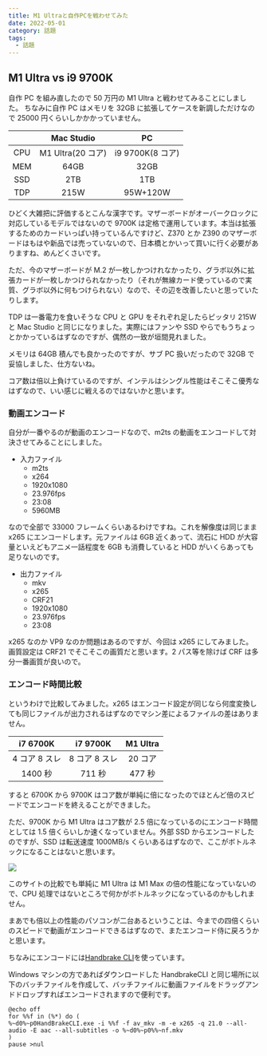 ```yaml
---
title: M1 Ultraと自作PCを戦わせてみた
date: 2022-05-01
category: 話題
tags:
  - 話題
---
```


## M1 Ultra vs i9 9700K

自作 PC を組み直したので 50 万円の M1 Ultra と戦わせてみることにしました。 ちなみに自作 PC はメモリを 32GB に拡張してケースを新調しただけなので 25000 円くらいしかかかっていません。

|     |    Mac Studio     |        PC        |
| :-: | :---------------: | :--------------: |
| CPU | M1 Ultra(20 コア) | i9 9700K(8 コア) |
| MEM |       64GB        |       32GB       |
| SSD |        2TB        |       1TB        |
| TDP |       215W        |     95W+120W     |

ひどく大雑把に評価するとこんな漢字です。マザーボードがオーバークロックに対応しているモデルではないので 9700K は定格で運用しています。本当は拡張するためのカードいっぱい持っているんですけど、Z370 とか Z390 のマザーボードはもはや新品では売っていないので、日本橋とかいって買いに行く必要がありますね、めんどくさいです。

ただ、今のマザーボードが M.2 が一枚しかつけれなかったり、グラボ以外に拡張カードが一枚しかつけられなかったり（それが無線カード使っているので実質、グラボ以外に何もつけられない）なので、その辺を改善したいと思っていたりします。

TDP は一番電力を食いそうな CPU と GPU をそれぞれ足したらピッタリ 215W と Mac Studio と同じになりました。実際にはファンや SSD やらでもうちょっとかかっているはずなのですが、偶然の一致が垣間見れました。

メモリは 64GB 積んでも良かったのですが、サブ PC 扱いだったので 32GB で妥協しました、仕方ないね。

コア数は倍以上負けているのですが、インテルはシングル性能はそこそこ優秀なはずなので、いい感じに戦えるのではないかと思います。

### 動画エンコード

自分が一番やるのが動画のエンコードなので、m2ts の動画をエンコードして対決させてみることにしました。

- 入力ファイル
  - m2ts
  - x264
  - 1920x1080
  - 23.976fps
  - 23:08
  - 5960MB

なので全部で 33000 フレームくらいあるわけですね。これを解像度は同じまま x265 にエンコードします。元ファイルは 6GB 近くあって、流石に HDD が大容量といえどもアニメ一話程度を 6GB も消費していると HDD がいくらあっても足りないのです。

- 出力ファイル
  - mkv
  - x265
  - CRF21
  - 1920x1080
  - 23.976fps
  - 23:08

x265 なのか VP9 なのか問題はあるのですが、今回は x265 にしてみました。画質設定は CRF21 でそこそこの画質だと思います。2 パス等を除けば CRF は多分一番画質が良いので。

### エンコード時間比較

というわけで比較してみました。x265 はエンコード設定が同じなら何度変換しても同じファイルが出力されるはずなのでマシン差によるファイルの差はありません。

|   i7 6700K    |   i7 9700K    | M1 Ultra |
| :-----------: | :-----------: | :------: |
| 4 コア 8 スレ | 8 コア 8 スレ | 20 コア  |
|    1400 秒    |    711 秒     |  477 秒  |

すると 6700K から 9700K はコア数が単純に倍になったのでほとんど倍のスピードでエンコードを終えることができました。

ただ、9700K から M1 Ultra はコア数が 2.5 倍になっているのにエンコード時間としては 1.5 倍くらいしか速くなっていません。外部 SSD からエンコードしたのですが、SSD は転送速度 1000MB/s くらいあるはずなので、ここがボトルネックになることはないと思います。

![](https://pbs.twimg.com/media/FRpQ2sTaIAAYNBr?format=jpg&name=medium)

このサイトの比較でも単純に M1 Ultra は M1 Max の倍の性能になっていないので、CPU 処理ではないところで何かがボトルネックになっているのかもしれません。

まあでも倍以上の性能のパソコンが二台あるということは、今までの四倍くらいのスピードで動画がエンコードできるはずなので、またエンコード侍に戻ろうかと思います。

ちなみにエンコードには[Handbrake CLI](https://handbrake.fr/downloads2.php)を使っています。

Windows マシンの方であればダウンロードした HandbrakeCLI と同じ場所に以下のバッチファイルを作成して、バッチファイルに動画ファイルをドラッグアンドドロップすればエンコードされますので便利です。

```
@echo off
for %%f in (%*) do (
%~d0%~p0HandBrakeCLI.exe -i %%f -f av_mkv -m -e x265 -q 21.0 --all-audio -E aac --all-subtitles -o %~d0%~p0%%~nf.mkv
)
pause >nul
```
